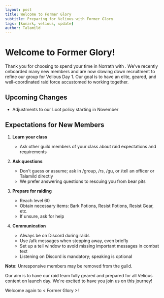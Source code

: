 ```yaml
---
layout: post
title: Welcome to Former Glory
subtitle: Preparing for Velious with Former Glory
tags: [kunark, velious, update]
author: Talamild
---
```


# Welcome to Former Glory!

Thank you for choosing to spend your time in Norrath with <Former Glory>. We've recently onboarded many new members and are now slowing down recruitment to refine our group for Velious Day 1. Our goal is to have an elite, geared, and well-coordinated raid force accustomed to working together.

## Upcoming Changes

- Adjustments to our Loot policy starting in November

## Expectations for New Members

1. **Learn your class**
   - Ask other guild members of your class about raid expectations and requirements

2. **Ask questions**
   - Don't guess or assume; ask in /group, /rs, /gu, or /tell an officer or Talamild directly
   - We prefer answering questions to rescuing you from bear pits

3. **Prepare for raiding**
   - Reach level 60
   - Obtain necessary items: Bark Potions, Resist Potions, Resist Gear, etc.
   - If unsure, ask for help

4. **Communication**
   - Always be on Discord during raids
   - Use /afk messages when stepping away, even briefly
   - Set up a tell window to avoid missing important messages in combat text
   - Listening on Discord is mandatory; speaking is optional

**Note:** Unresponsive members may be removed from the guild.

Our aim is to have our raid team fully geared and prepared for all Velious content on launch day. We're excited to have you join us on this journey!

Welcome again to < Former Glory >!